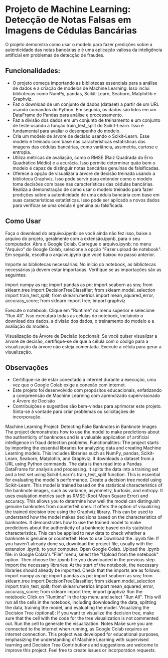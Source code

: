 # Projeto de Machine Learning: Detecção de Notas Falsas em Imagens de Cédulas Bancárias

O projeto demonstra como usar o modelo para fazer predições sobre a autenticidade das notas bancárias e é uma aplicação valiosa da inteligência artificial em problemas de detecção de fraudes.


## Funcionalidades:

- O projeto começa importando as bibliotecas essenciais para a análise de dados e a criação de modelos de Machine Learning. Isso inclui bibliotecas como NumPy, pandas, Scikit-Learn, Seaborn, Matplotlib e Graphviz.
- Faz o download de um conjunto de dados (dataset) a partir de um URL usando comandos do Python. Em seguida, os dados são lidos em um DataFrame do Pandas para análise e processamento.
- Faz a divisão dos dados em um conjunto de treinamento e um conjunto de teste usando a função train_test_split do Scikit-Learn. Isso é fundamental para avaliar o desempenho do modelo.
- Cria um modelo de árvore de decisão usando o Scikit-Learn. Esse modelo é treinado com base nas características estatísticas das imagens das cédulas bancárias, como variância, assimetria, curtose e entropia.
- Utiliza métricas de avaliação, como o RMSE (Raiz Quadrada do Erro Quadrático Médio) e a acurácia. Isso permite determinar quão bem o modelo é capaz de distinguir notas bancárias genuínas de falsificadas.
- Oferece a opção de visualizar a árvore de decisão treinada usando a biblioteca Graphviz. Isso pode servir para entender como o modelo toma decisões com base nas características das cédulas bancárias.
Realiza a demonstração de como usar o modelo treinado para fazer predições sobre a autenticidade de uma cédula bancária com base em suas características estatísticas. Isso pode ser aplicado a novos dados para verificar se uma cédula é genuína ou falsificada.

## Como Usar

Faça o download do arquivo.ipynb: se você ainda não fez isso, baixe o arquivo do projeto, geralmente com a extensão.ipynb, para o seu computador.
Abra o Google Colab.
Carregue o arquivo.ipynb: no menu "Arquivo" do Google Colab, selecione a opção "Fazer upload de notebook". Em seguida, escolha o arquivo.ipynb que você baixou no passo anterior.

Importe as bibliotecas necessárias: No início do notebook, as bibliotecas necessárias já devem estar importadas. Verifique se as importações são as seguintes:

import numpy as np;
import pandas as pd;
import seaborn as sns;
from sklearn.tree import DecisionTreeClassifier;
from sklearn.model_selection import train_test_split;
from sklearn.metrics import mean_squared_error, accuracy_score;
from sklearn import tree;
import graphviz

Execute o notebook: Clique em "Runtime" no menu superior e selecione "Run All". Isso executará todas as células do notebook, incluindo o download dos dados, a divisão dos dados, o treinamento do modelo e a avaliação do modelo.

Visualização da Árvore de Decisão (opcional): Se você quiser visualizar a árvore de decisão, certifique-se de que a célula com o código para a visualização da árvore não esteja comentada. Execute a célula para gerar a visualização.


## Observações

- Certifique-se de estar conectado à internet durante a execução, uma vez que o Google Colab exige a conexão com internet.
- Este projeto foi desenvolvido com propósitos educacionais, enfatizando a compreensão de Machine Learning com aprendizado supervisionado e Árvore de Decisão
- Contribuições e sugestões são bem-vindas para aprimorar este projeto. Sinta-se à vontade para criar problemas ou solicitações de incorporação.


Machine Learning Project: Detecting Fake Banknotes in Banknote Images
The project demonstrates how to use the model to make predictions about the authenticity of banknotes and is a valuable application of artificial intelligence in fraud detection problems.
Functionalities:
The project starts by importing the essential libraries for analyzing data and creating Machine Learning models. This includes libraries such as NumPy, pandas, Scikit-Learn, Seaborn, Matplotlib, and Graphviz.
It downloads a dataset from a URL using Python commands. The data is then read into a Pandas DataFrame for analysis and processing.
It splits the data into a training set and a test set using Scikit-Learn's train_test_split function. This is essential for evaluating the model's performance.
Create a decision tree model using Scikit-Learn. This model is trained based on the statistical characteristics of the banknote images, such as variance, asymmetry, kurtosis, and entropy.
It uses evaluation metrics such as RMSE (Root Mean Square Error) and accuracy. This allows you to determine how well the model can distinguish genuine banknotes from counterfeit ones.
It offers the option of visualizing the trained decision tree using the Graphviz library. This can be used to understand how the model makes decisions based on the characteristics of banknotes. It demonstrates how to use the trained model to make predictions about the authenticity of a banknote based on its statistical characteristics. This can be applied to new data to check whether a banknote is genuine or counterfeit.
How to use
Download the .ipynb file: If you haven't already done so, download the project file, usually with the extension .ipynb, to your computer. Open Google Colab. Upload the .ipynb file: in Google Colab's "File" menu, select the "Upload from the notebook" option. Then choose the .ipynb file you downloaded in the previous step.
Import the necessary libraries: At the start of the notebook, the necessary libraries should already be imported. Check that the imports are as follows:
import numpy as np; import pandas as pd; import seaborn as sns; from sklearn.tree import DecisionTreeClassifier; from sklearn.model_selection import train_test_split; from sklearn.metrics import mean_squared_error, accuracy_score; from sklearn import tree; import graphviz
Run the notebook: Click on "Runtime" in the top menu and select "Run All". This will run all the cells in the notebook, including downloading the data, splitting the data, training the model, and evaluating the model.
Visualizing the Decision Tree (optional): If you want to visualize the decision tree, make sure that the cell with the code for the tree visualization is not commented out. Run the cell to generate the visualization.
Notes
Make sure you are connected to the internet when running, as Google Colab requires an internet connection.
This project was developed for educational purposes, emphasizing the understanding of Machine Learning with supervised learning and Decision Tree
Contributions and suggestions are welcome to improve this project. Feel free to create issues or incorporation requests.
